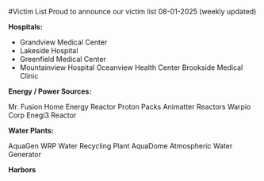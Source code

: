 #Victim List Proud to announce our victim list 08-01-2025 (weekly updated)


**Hospitals:**

- Grandview Medical Center
- Lakeside Hospital
- Greenfield Medical Center
- Mountainview Hospital
Oceanview Health Center
Brookside Medical Clinic


**Energy / Power Sources:** 

Mr. Fusion Home Energy Reactor
Proton Packs
Animatter Reactors
Warpio Corp
Enegi3 Reactor

**Water Plants:** 

AquaGen
WRP Water Recycling Plant
AquaDome
Atmospheric Water Generator

**Harbors**

